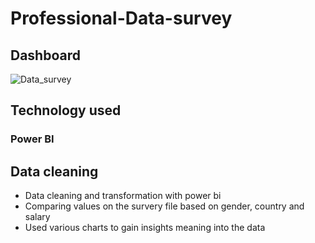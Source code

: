 # Professional-Data-survey
## Dashboard
![Data_survey](https://github.com/PLThabangR/Professional-Data-survey/assets/39111822/d4b286f1-a54a-4e3b-a851-cc4f5252da54)

## Technology used 
### Power BI

## Data cleaning 
- Data cleaning and transformation with power bi
- Comparing values on the survery file based on gender, country and salary
- Used various charts to gain insights meaning into the data
